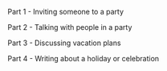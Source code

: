 Part 1 -  Inviting someone to a party

Part 2 - Talking with people in a party

Part 3 - Discussing vacation plans

Part 4 - Writing about a holiday or celebration